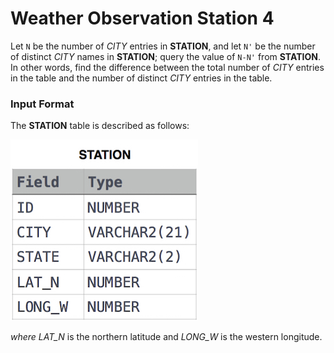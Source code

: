 # Weather Observation Station 4
Let `N` be the number of *CITY* entries in **STATION**, and let `N'` be the number of distinct *CITY* names in **STATION**; query the value of `N-N'` from **STATION**. In other words, find the difference between the total number of *CITY* entries in the table and the number of distinct *CITY* entries in the table.
### Input Format
The **STATION** table is described as follows:

![STATION Table](image.jpg)

*where LAT_N* is the northern latitude and *LONG_W* is the western longitude.
